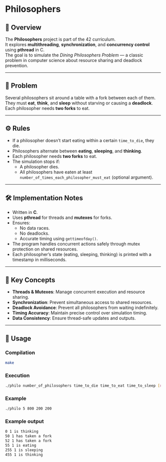 # Philosophers

## 🧠 Overview
The **Philosophers** project is part of the 42 curriculum.  
It explores **multithreading**, **synchronization**, and **concurrency control** using **pthread** in C.  
The goal is to simulate the *Dining Philosophers Problem* — a classic problem in computer science about resource sharing and deadlock prevention.

---

## 🧩 Problem
Several philosophers sit around a table with a fork between each of them.  
They must **eat**, **think**, and **sleep** without starving or causing a **deadlock**.  
Each philosopher needs **two forks** to eat.

---

## ⚙️ Rules
- If a philosopher doesn’t start eating within a certain `time_to_die`, they die.
- Philosophers alternate between **eating**, **sleeping**, and **thinking**.
- Each philosopher needs **two forks** to eat.
- The simulation stops if:
  - A philosopher dies.
  - All philosophers have eaten at least `number_of_times_each_philosopher_must_eat` (optional argument).

---

## 🛠️ Implementation Notes
- Written in **C**.
- Uses **pthread** for threads and **mutexes** for forks.
- Ensures:
  - No data races.
  - No deadlocks.
  - Accurate timing using `gettimeofday()`.
- The program handles concurrent actions safely through mutex protection on shared resources.
- Each philosopher’s state (eating, sleeping, thinking) is printed with a timestamp in milliseconds.

---

## 🧩 Key Concepts
- **Threads & Mutexes**: Manage concurrent execution and resource sharing.  
- **Synchronization**: Prevent simultaneous access to shared resources.  
- **Deadlock Avoidance**: Prevent all philosophers from waiting indefinitely.  
- **Timing Accuracy**: Maintain precise control over simulation timing.  
- **Data Consistency**: Ensure thread-safe updates and outputs.
  
---

## 🧵 Usage
### Compilation
```bash
make
```
### Execution
```bash
./philo number_of_philosophers time_to_die time_to_eat time_to_sleep [number_of_times_each_philosopher_must_eat]
```
### Example
```bash
./philo 5 800 200 200
```
### Example output
```bash
0 1 is thinking
50 1 has taken a fork
52 1 has taken a fork
55 1 is eating
255 1 is sleeping
455 1 is thinking
```




